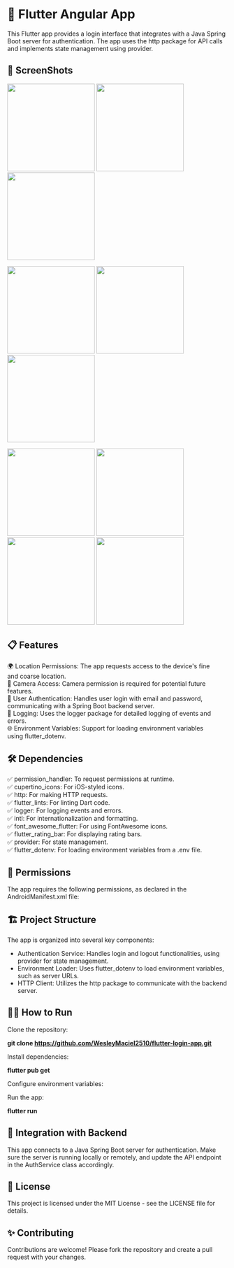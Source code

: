 # 🚀 Flutter Angular App
This Flutter app provides a login interface that integrates with a Java Spring Boot server for authentication. 
The app uses the http package for API calls and implements state management using provider.

## 📱 ScreenShots

<p align="left">
  <img src="https://github.com/user-attachments/assets/f416c912-d907-46f7-880f-ca3ad3d8fdcf" width="200" />
  <img src="https://github.com/user-attachments/assets/94529a21-bed8-4e63-ab68-0535f2539dfa" width="200" />
  <img src="https://github.com/user-attachments/assets/6e120ad5-ff40-4bb7-8bba-e1aeb0597d18" width="200" />
</p>

<p align="left">
  <img src="https://github.com/user-attachments/assets/cc92b3fa-efb9-416a-8422-30b4a12cbe17" width="200" />
  <img src="https://github.com/user-attachments/assets/99dcc463-0d12-4ed4-9921-f3f436d520b2" width="200" />
  <img src="https://github.com/user-attachments/assets/5d54fc85-ebd9-406e-8f0c-0aa9505d1b00" width="200" />
</p>

<p align="left">
  <img src="https://github.com/user-attachments/assets/538ac0a1-19f2-4cc0-ac1f-df27691a9bf4" width="200" />
  <img src="https://github.com/user-attachments/assets/2d6d8f70-0e9e-4a4f-9be1-3c2136bcb2de" width="200" />
  <img src="https://github.com/user-attachments/assets/165bcf4b-2b03-4494-894b-9ed9f51cf154" width="200" />
  <img src="https://github.com/user-attachments/assets/64af37e9-0b60-46bb-8afc-f4eee2395fbd" width="200" />
</p>
 
## 📋 Features

<ul style="list-style-type: none; padding: 0; margin: 0; display: flex; flex-wrap: wrap;">
  <li style="margin-right: 20px;">🌍 Location Permissions: The app requests access to the device's fine and coarse location.</li>
  <li style="margin-right: 20px;">📸 Camera Access: Camera permission is required for potential future features.</li>
  <li style="margin-right: 20px;">🔐 User Authentication: Handles user login with email and password, communicating with a Spring Boot backend server.</li>
  <li style="margin-right: 20px;">📝 Logging: Uses the logger package for detailed logging of events and errors.</li>
  <li style="margin-right: 20px;">🌐 Environment Variables: Support for loading environment variables using flutter_dotenv.</li>
</ul>

## 🛠️ Dependencies

<ul style="list-style-type: none; padding: 0; margin: 0; display: flex; flex-wrap: wrap;">
  <li style="margin-right: 20px;">✅ permission_handler: To request permissions at runtime.</li>
  <li style="margin-right: 20px;">✅ cupertino_icons: For iOS-styled icons.</li>
  <li style="margin-right: 20px;">✅ http: For making HTTP requests.</li>
  <li style="margin-right: 20px;">✅ flutter_lints: For linting Dart code.</li>
  <li style="margin-right: 20px;">✅ logger: For logging events and errors.</li>
  <li style="margin-right: 20px;">✅ intl: For internationalization and formatting.</li>
  <li style="margin-right: 20px;">✅ font_awesome_flutter: For using FontAwesome icons.</li>
  <li style="margin-right: 20px;">✅ flutter_rating_bar: For displaying rating bars.</li>
  <li style="margin-right: 20px;">✅ provider: For state management.</li>
  <li style="margin-right: 20px;">✅ flutter_dotenv: For loading environment variables from a .env file.</li>
</ul>

## 🔐 Permissions
The app requires the following permissions, as declared in the AndroidManifest.xml file:

<uses-permission android:name="android.permission.ACCESS_FINE_LOCATION"/>
<uses-permission android:name="android.permission.ACCESS_COARSE_LOCATION"/>
<uses-permission android:name="android.permission.CAMERA"/>

## 🏗️ Project Structure
The app is organized into several key components:

- Authentication Service: Handles login and logout functionalities, using provider for state management.
- Environment Loader: Uses flutter_dotenv to load environment variables, such as server URLs.
- HTTP Client: Utilizes the http package to communicate with the backend server.

## 🧑‍💻 How to Run
Clone the repository:

**git clone https://github.com/WesleyMaciel2510/flutter-login-app.git**

Install dependencies:

**flutter pub get**

Configure environment variables:

Run the app:

**flutter run**

## 🔗 Integration with Backend
This app connects to a Java Spring Boot server for authentication. Make sure the server is running locally or remotely, and update the API endpoint in the AuthService class accordingly.

## 📄 License
This project is licensed under the MIT License - see the LICENSE file for details.

## ✨ Contributing
Contributions are welcome! Please fork the repository and create a pull request with your changes.
